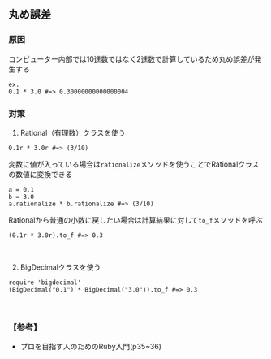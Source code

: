## 丸め誤差
### 原因
コンピューター内部では10進数ではなく2進数で計算しているため丸め誤差が発生する
```
ex.
0.1 * 3.0 #=> 0.30000000000000004
```

### 対策
1. Rational（有理数）クラスを使う
```
0.1r * 3.0r #=> (3/10)
```
  
変数に値が入っている場合は`rationalize`メソッドを使うことでRationalクラスの数値に変換できる
```
a = 0.1
b = 3.0
a.rationalize * b.rationalize #=> (3/10)
```
Rationalから普通の小数に戻したい場合は計算結果に対して`to_f`メソッドを呼ぶ
```
(0.1r * 3.0r).to_f #=> 0.3
```

<br>

2. BigDecimalクラスを使う
```
require 'bigdecimal'
(BigDecimal("0.1") * BigDecimal("3.0")).to_f #=> 0.3
```
<br>

### 【参考】
- プロを目指す人のためのRuby入門(p35~36)
